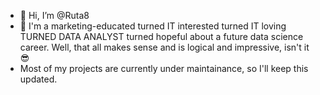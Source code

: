 - 👋 Hi, I’m @Ruta8
- 🌱 I'm a marketing-educated turned IT interested turned IT loving TURNED DATA ANALYST turned hopeful about a future data science career. Well, that all makes sense and is logical and impressive, isn't it 😎
- Most of my projects are currently under maintainance, so I'll keep this updated.
<!---
Ruta8/Ruta8 is a ✨ special ✨ repository because its `README.md` (this file) appears on your GitHub profile.
You can click the Preview link to take a look at your changes.
--->
